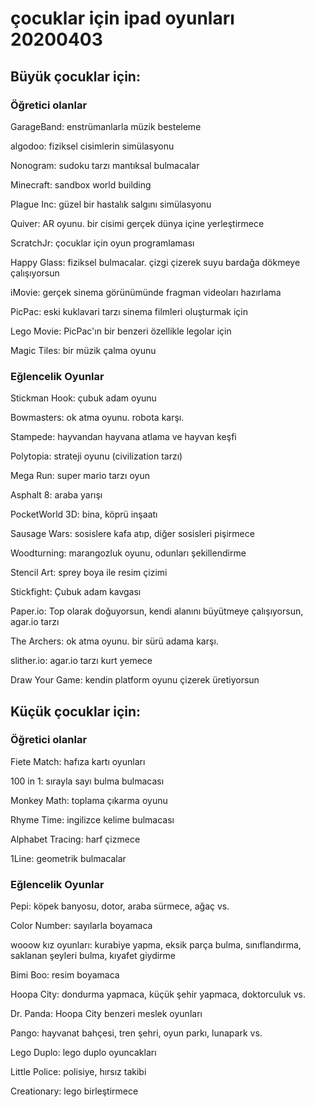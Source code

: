 
# çocuklar için ipad oyunları 20200403

## Büyük çocuklar için:

### Öğretici olanlar

GarageBand: enstrümanlarla müzik besteleme

algodoo: fiziksel cisimlerin simülasyonu

Nonogram: sudoku tarzı mantıksal bulmacalar

Minecraft: sandbox world building

Plague Inc: güzel bir hastalık salgını simülasyonu

Quiver: AR oyunu. bir cisimi gerçek dünya içine yerleştirmece

ScratchJr: çocuklar için oyun programlaması

Happy Glass: fiziksel bulmacalar. çizgi çizerek suyu bardağa dökmeye çalışıyorsun

iMovie: gerçek sinema görünümünde fragman videoları hazırlama

PicPac: eski kuklavari tarzı sinema filmleri oluşturmak için

Lego Movie: PicPac'ın bir benzeri özellikle legolar için

Magic Tiles: bir müzik çalma oyunu

### Eğlencelik Oyunlar

Stickman Hook: çubuk adam oyunu

Bowmasters: ok atma oyunu. robota karşı.

Stampede: hayvandan hayvana atlama ve hayvan keşfi

Polytopia: strateji oyunu (civilization tarzı)

Mega Run: super mario tarzı oyun

Asphalt 8: araba yarışı

PocketWorld 3D: bina, köprü inşaatı

Sausage Wars: sosislere kafa atıp, diğer sosisleri pişirmece

Woodturning: marangozluk oyunu, odunları şekillendirme

Stencil Art: sprey boya ile resim çizimi

Stickfight: Çubuk adam kavgası

Paper.io: Top olarak doğuyorsun, kendi alanını büyütmeye çalışıyorsun, agar.io tarzı

The Archers: ok atma oyunu. bir sürü adama karşı.

slither.io: agar.io tarzı kurt yemece

Draw Your Game: kendin platform oyunu çizerek üretiyorsun

## Küçük çocuklar için:

### Öğretici olanlar

Fiete Match: hafıza kartı oyunları

100 in 1: sırayla sayı bulma bulmacası

Monkey Math: toplama çıkarma oyunu

Rhyme Time: ingilizce kelime bulmacası

Alphabet Tracing: harf çizmece

1Line: geometrik bulmacalar

### Eğlencelik Oyunlar

Pepi: köpek banyosu, dotor, araba sürmece, ağaç vs. 

Color Number: sayılarla boyamaca

wooow kız oyunları: kurabiye yapma, eksik parça bulma, sınıflandırma, saklanan şeyleri bulma, kıyafet giydirme

Bimi Boo: resim boyamaca

Hoopa City: dondurma yapmaca, küçük şehir yapmaca, doktorculuk vs.

Dr. Panda: Hoopa City benzeri meslek oyunları

Pango: hayvanat bahçesi, tren şehri, oyun parkı, lunapark vs.

Lego Duplo: lego duplo oyuncakları

Little Police: polisiye, hırsız takibi

Creationary: lego birleştirmece

